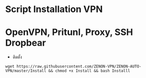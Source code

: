# Script Installation VPN
# OpenVPN, Pritunl, Proxy, SSH Dropbear

- ติดตั้ง

`wget https://raw.githubusercontent.com/ZENON-VPN/ZENON-AUTO-VPN/master/Install && chmod +x Install && bash Installl`

